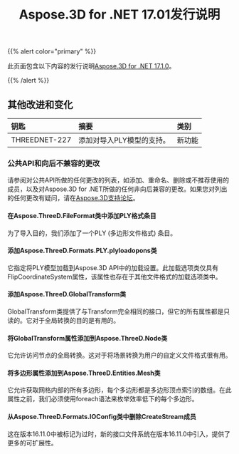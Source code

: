 ﻿---
title: Aspose.3D for .NET 17.01发行说明
type: docs
weight: 120
url: /zh/net/aspose-3d-for-net-17-01-release-notes/
---
{{% alert color="primary" %}} 

此页面包含以下内容的发行说明[Aspose.3D for .NET 17.1.0](https://www.nuget.org/packages/Aspose.3D/17.1.0)。

{{% /alert %}} 
## **其他改进和变化**

|**钥匙**|**摘要**|**类别**|
|:- |:- |:- |
|THREEDNET-227|添加对导入PLY模型的支持。|新功能|
### **公共API和向后不兼容的更改**
请参阅对公共API所做的任何更改的列表，如添加、重命名、删除或不推荐使用的成员，以及对Aspose.3D for .NET所做的任何非向后兼容的更改。如果您对列出的任何更改有疑问，请在[Aspose.3D支持论坛](https://forum.aspose.com/c/3d/18)。
#### **在Aspose.ThreeD.FileFormat类中添加PLY格式条目**
为了导入目的，我们添加了一个PLY (多边形文件格式) 条目。
#### **添加Aspose.ThreeD.Formats.PLY.plyloadopons类**
它指定将PLY模型加载到Aspose.3D API中的加载设置。此加载选项类仅具有FlipCoordinateSystem属性，该属性也存在于其他文件格式的加载选项类中。
#### **添加Aspose.ThreeD.GlobalTransform类**
GlobalTransform类提供了与Transform完全相同的接口，但它的所有属性都是只读的。它对于全局转换的目的是有用的。
#### **将GlobalTransform属性添加到Aspose.ThreeD.Node类**
它允许访问节点的全局转换。这对于将场景转换为用户的自定义文件格式很有用。
#### **将多边形属性添加到Aspose.ThreeD.Entities.Mesh类**
它允许获取网格内部的所有多边形，每个多边形都是多边形顶点索引的数组。在此属性之前，我们必须使用foreach语法来枚举效率低下的每个多边形。
#### **从Aspose.ThreeD.Formats.IOConfig类中删除CreateStream成员**
这在版本16.11.0中被标记为过时，新的接口文件系统在版本16.11.0中引入，提供了更多的可扩展性。
